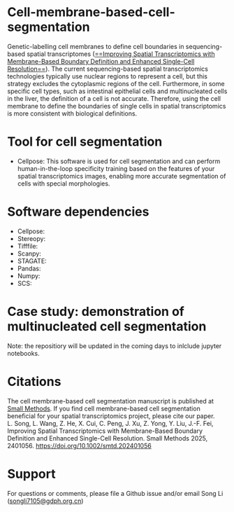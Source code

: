 # Cell-membrane-based-cell-segmentation
Genetic-labelling cell membranes to define cell boundaries in sequencing-based spatial transcriptomes ([==Improving Spatial Transcriptomics with Membrane-Based Boundary Definition and Enhanced Single-Cell Resolution==](https://onlinelibrary.wiley.com/doi/abs/10.1002/smtd.202401056)). The current sequencing-based spatial transcriptomics technologies typically use nuclear regions to represent a cell, but this strategy excludes the cytoplasmic regions of the cell. Furthermore, in some specific cell types, such as intestinal epithelial cells and multinucleated cells in the liver, the definition of a cell is not accurate. Therefore, using the cell membrane to define the boundaries of single cells in spatial transcriptomics is more consistent with biological definitions.

# Tool for cell segmentation
- Cellpose: This software is used for cell segmentation and can perform human-in-the-loop specificity training based on the features of your spatial transcriptomics images, enabling more accurate segmentation of cells with special morphologies.
# Software dependencies
- Cellpose:
- Stereopy:
- Tifffile:
- Scanpy:
- STAGATE:
- Pandas:
- Numpy:
- SCS:

# Case study: demonstration of multinucleated cell segmentation
Note: the repositiory will be updated in the coming days to inlclude jupyter notebooks.

# Citations
The cell membrane-based cell segmentation manuscript is published at [Small Methods](https://onlinelibrary.wiley.com/doi/abs/10.1002/smtd.202401056). If you find cell membrane-based cell segmentation beneficial for your spatial transcriptomics project, please cite our paper.\
L. Song, L. Wang, Z. He, X. Cui, C. Peng, J. Xu, Z. Yong, Y. Liu, J.-F. Fei, Improving Spatial Transcriptomics with Membrane-Based Boundary Definition and Enhanced Single-Cell Resolution. Small Methods 2025, 2401056. https://doi.org/10.1002/smtd.202401056

# Support
For questions or comments, please file a Github issue and/or email Song Li (songli7105@gdph.org.cn)
